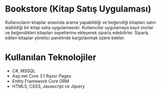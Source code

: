 # Bookstore (Kitap Satış Uygulaması)

Kullanıcıların kitaplar arasında arama yapabildiği ve beğendiği kitapları satın alabildiği bir kitap satış uygulamasıdır. 
Kullanıcılar uygulamaya kayıt olurlar ve beğendikleri kitapları sepetlerine ekleyerek sipariş edebilirler. 
Sipariş edilen kitaplar yönetici panelinde kargolanmak üzere bekler. 

# Kullanılan Teknolojiler
- C#, MSSQL
- Asp.net Core 3.1 Razor Pages
- Entity Framework Core ORM
- HTML5, CSS3, Javascript ve Jquery

